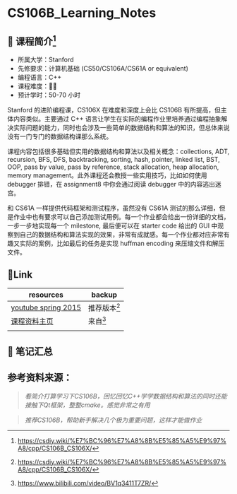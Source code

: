# CS106B_Learning_Notes



## :triangular_flag_on_post: 课程简介[^1]

- 所属大学：Stanford
- 先修要求：计算机基础 (CS50/CS106A/CS61A or equivalent)
- 编程语言：C++
- 课程难度：🌟🌟
- 预计学时：50-70 小时

Stanford 的进阶编程课，CS106X 在难度和深度上会比 CS106B 有所提高，但主体内容类似。主要通过 C++ 语言让学生在实际的编程作业里培养通过编程抽象解决实际问题的能力，同时也会涉及一些简单的数据结构和算法的知识，但总体来说没有一门专门的数据结构课那么系统。

课程内容包括很多基础但实用的数据结构和算法以及相关概念：collections, ADT, recursion, BFS, DFS, backtracking, sorting, hash, pointer, linked list, BST, OOP, pass by value, pass by reference, stack allocation, heap allocation, memory management。此外课程还会教授一些实用技巧，比如如何使用 debugger 排错，在 assignment8 中你会通过阅读 debugger 中的内容逃出迷宫。

和 CS61A 一样提供代码框架和测试程序，虽然没有 CS61A 测试的那么详细，但是作业中也有要求可以自己添加测试用例。每一个作业都会给出一份详细的文档，一步一步地实现每一个 milestone, 最后便可以在 starter code 给出的 GUI 中观察到自己的数据结构和算法实现的效果，非常有成就感。每一个作业都对应非常有趣又实际的案例，比如最后的任务是实现 huffman encoding 来压缩文件和解压文件。



## :link: ​Link

| resources                                                    | backup       |
| ------------------------------------------------------------ | ------------ |
| [youtube spring 2015](https://www.youtube.com/watch?v=FIroM06V2MA&list=PL-h0BZdG_K4kAmsfvAik-Za826pNbQd0d) | 推荐版本[^1] |
| [课程资料主页](https://web.stanford.edu/class/archive/cs/cs106b/cs106b.1214/) | 来自[^2]     |
|                                                              |              |



## :page_with_curl: 笔记汇总





## 参考资料来源：

[^1]:https://csdiy.wiki/%E7%BC%96%E7%A8%8B%E5%85%A5%E9%97%A8/cpp/CS106B_CS106X/

> *看简介打算学习下CS106B，回忆回忆C++学学数据结构和算法的同时还能接触下Qt框架，整整cmake。感觉非常之有用*

[^2]:https://www.bilibili.com/video/BV1q3411T7ZR/

> *推荐CS106B，帮助新手解决几个极为重要问题，这样才能做作业*





